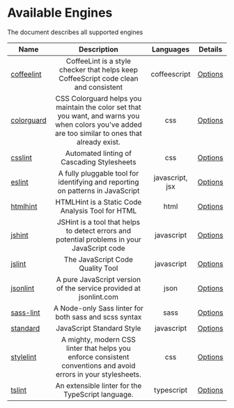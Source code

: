 # Available Engines
The document describes all supported engines

|Name|Description|Languages|Details|
|-|:-:|:-:|-|
|[coffeelint](http://www.coffeelint.org)|CoffeeLint is a style checker that helps keep CoffeeScript code clean and consistent|coffeescript|[Options](/coffeelint)|
|[colorguard](https://github.com/SlexAxton/css-colorguard)|CSS Colorguard helps you maintain the color set that you want, and warns you when colors you've added are too similar to ones that already exist.|css|[Options](/colorguard)|
|[csslint](http://csslint.net)|Automated linting of Cascading Stylesheets|css|[Options](/csslint)|
|[eslint](http://eslint.org)|A fully pluggable tool for identifying and reporting on patterns in JavaScript|javascript, jsx|[Options](/eslint)|
|[htmlhint](http://htmlhint.com)|HTMLHint is a Static Code Analysis Tool for HTML|html|[Options](/htmlhint)|
|[jshint](http://jshint.com)|JSHint is a tool that helps to detect errors and potential problems in your JavaScript code|javascript|[Options](/jshint)|
|[jslint](http://jslint.com)|The JavaScript Code Quality Tool|javascript|[Options](/jslint)|
|[jsonlint](https://github.com/zaach/jsonlint)|A pure JavaScript version of the service provided at jsonlint.com|json|[Options](/jsonlint)|
|[sass-lint](https://github.com/sasstools/sass-lint)|A Node-only Sass linter for both sass and scss syntax|sass|[Options](/sass-lint)|
|[standard](http://standardjs.com)|JavaScript Standard Style|javascript|[Options](/standard)|
|[stylelint](https://stylelint.io/)|A mighty, modern CSS linter that helps you enforce consistent conventions and avoid errors in your stylesheets.|css|[Options](/stylelint)|
|[tslint](https://palantir.github.io/tslint/)|An extensible linter for the TypeScript language.|typescript|[Options](/tslint)|
